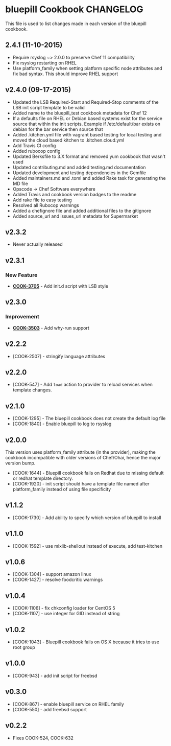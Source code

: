 # bluepill Cookbook CHANGELOG
This file is used to list changes made in each version of the bluepill cookbook.

## 2.4.1 (11-10-2015)
- Require rsyslog ~> 2.0.0 to preserve Chef 11 compatibility
- Fix rsyslog restarting on RHEL
- Use platform_family when setting platform specific node attributes and fix bad syntax. This should improve RHEL support

## v2.4.0 (09-17-2015)
- Updated the LSB Required-Start and Required-Stop comments of the LSB init script template to be valid
- Added name to the bluepill_test cookbook metadata for Chef 12
- If a defaults file on RHEL or Debian based systems exist for the service source that within the init scripts.  Example if /etc/default/bar exists on debian for the bar service then source that
- Added .kitchen.yml file with vagrant based testing for local testing and moved the cloud based kitchen to .kitchen.cloud.yml
- Add Travis CI config
- Added rubocop config
- Updated Berksfile to 3.X format and removed yum cookbook that wasn't used
- Updated contributing.md and added testing.md documentation
- Updated development and testing dependencies in the Gemfile
- Added maintainers.md and .toml and added Rake task for generating the MD file
- Opscode -> Chef Software everywhere
- Added Travis and cookbook version badges to the readme
- Add rake file to easy testing
- Resolved all Rubocop warnings
- Added a chefignore file and added additional files to the gitignore
- Added source_url and issues_url metadata for Supermarket

## v2.3.2
- Never actually released

## v2.3.1
### New Feature
- **[COOK-3705](https://tickets.chef.io/browse/COOK-3705)** - Add init.d script with LSB style

## v2.3.0
### Improvement
- **[COOK-3503](https://tickets.chef.io/browse/COOK-3503)** - Add why-run support

## v2.2.2
- [COOK-2507] - stringify language attributes

## v2.2.0
- [COOK-547] - Add `load` action to provider to reload services when template changes.

## v2.1.0
- [COOK-1295] - The bluepill cookbook does not create the default log file
- [COOK-1840] - Enable bluepill to log to rsyslog

## v2.0.0
This version uses platform_family attribute (in the provider), making the cookbook incompatible with older versions of Chef/Ohai, hence the major version bump.
- [COOK-1644] - Bluepill cookbook fails on Redhat due to missing default or redhat template directory.
- [COOK-1920] - init script should have a template file named after platform_family instead of using file specificity

## v1.1.2
- [COOK-1730] - Add ability to specify which version of bluepill to install

## v1.1.0
- [COOK-1592] - use mixlib-shellout instead of execute, add test-kitchen

## v1.0.6
- [COOK-1304] - support amazon linux
- [COOK-1427] - resolve foodcritic warnings

## v1.0.4
- [COOK-1106] - fix chkconfig loader for CentOS 5
- [COOK-1107] - use integer for GID instead of string

## v1.0.2
- [COOK-1043] - Bluepill cookbook fails on OS X because it tries to use root group

## v1.0.0
- [COOK-943] - add init script for freebsd

## v0.3.0
- [COOK-867] - enable bluepill service on RHEL family
- [COOK-550] - add freebsd support

## v0.2.2
- Fixes COOK-524, COOK-632
